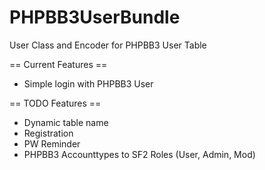 PHPBB3UserBundle
================

User Class and Encoder for PHPBB3 User Table


== Current Features ==

* Simple login with PHPBB3 User


== TODO Features ==

* Dynamic table name
* Registration
* PW Reminder
* PHPBB3 Accounttypes to SF2 Roles (User, Admin, Mod)
